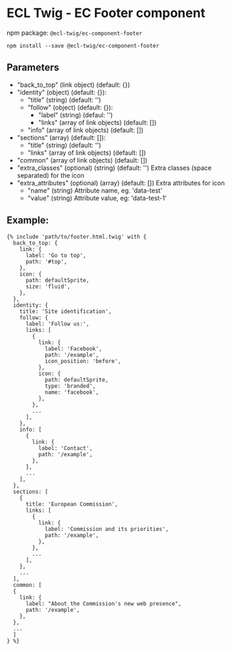# ECL Twig - EC Footer component

npm package: `@ecl-twig/ec-component-footer`

```shell
npm install --save @ecl-twig/ec-component-footer
```

## Parameters

- "back_to_top" (link object) (default: {})
- "identity" (object) (default: {}):
  - "title" (string) (default: '')
  - "follow" (object) (default: {}):
    - "label" (string) (defaul: '')
    - "links" (array of link objects) (default: [])
  - "info" (array of link objects) (default: [])
- "sections" (array) (default: []):
  - "title" (string) (default: '')
  - "links" (array of link objects) (default: [])
- "common" (array of link objects) (default: [])
- "extra_classes" (optional) (string) (default: '') Extra classes (space separated) for the icon
- "extra_attributes" (optional) (array) (default: []) Extra attributes for icon
  - "name" (string) Attribute name, eg. 'data-test'
  - "value" (string) Attribute value, eg: 'data-test-1'

## Example:

```twig
{% include 'path/to/footer.html.twig' with {
  back_to_top: {
    link: {
      label: 'Go to top',
      path: '#top',
    },
    icon: {
      path: defaultSprite,
      size: 'fluid',
    },
  },
  identity: {
    title: 'Site identification',
    follow: {
      label: 'Follow us:',
      links: [
        {
          link: {
            label: 'Facebook',
            path: '/example',
            icon_position: 'before',
          },
          icon: {
            path: defaultSprite,
            type: 'branded',
            name: 'facebook',
          },
        },
        ...
      ],
    },
    info: [
      {
        link: {
          label: 'Contact',
          path: '/example',
        },
      },
      ...
    ],
  },
  sections: [
    {
      title: 'European Commission',
      links: [
        {
          link: {
            label: 'Commission and its priorities',
            path: '/example',
          },
        },
        ...
      ],
    },
    ...
  ],
  common: [
  {
    link: {
      label: "About the Commission's new web presence",
      path: '/example',
    },
  },
  ...
  ]
} %}
```
